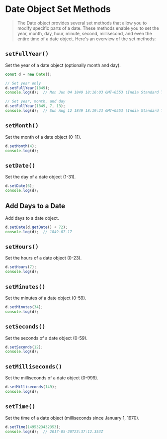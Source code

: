 # Date Object Set Methods
> The Date object provides several set methods that allow you to modify specific parts of a date. These methods enable you to set the year, month, day, hour, minute, second, millisecond, and even the entire time of a date object. Here's an overview of the set methods:

## `setFullYear()`
Set the year of a date object (optionally month and day).

```javascript
const d = new Date();

// Set year only
d.setFullYear(1849);
console.log(d);  // Mon Jun 04 1849 18:16:03 GMT+0553 (India Standard Time)

// Set year, month, and day
d.setFullYear(1849, 7, 13);
console.log(d);  // Sun Aug 12 1849 18:19:23 GMT+0553 (India Standard Time)
```

## `setMonth()`
Set the month of a date object (0-11).

```javascript
d.setMonth(4);
console.log(d);
```

## `setDate()`
Set the day of a date object (1-31).

```javascript
d.setDate(6);
console.log(d);
```

## Add Days to a Date
Add days to a date object.

```javascript
d.setDate(d.getDate() + 72);
console.log(d);  // 1849-07-17
```

## `setHours()`
Set the hours of a date object (0-23).

```javascript
d.setHours(7);
console.log(d);
```

## `setMinutes()`
Set the minutes of a date object (0-59).

```javascript
d.setMinutes(34);
console.log(d);
```

## `setSeconds()`
Set the seconds of a date object (0-59).

```javascript
d.setSeconds(12);
console.log(d);
```

## `setMilliseconds()`
Set the milliseconds of a date object (0-999).

```javascript
d.setMilliseconds(149);
console.log(d);
```

## `setTime()`
Set the time of a date object (milliseconds since January 1, 1970).

```javascript
d.setTime(1495323432353);
console.log(d);  // 2017-05-20T23:37:12.353Z
```